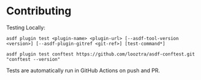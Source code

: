 # Contributing

Testing Locally:

```shell
asdf plugin test <plugin-name> <plugin-url> [--asdf-tool-version <version>] [--asdf-plugin-gitref <git-ref>] [test-command*]

asdf plugin test conftest https://github.com/looztra/asdf-conftest.git "conftest --version"
```

Tests are automatically run in GitHub Actions on push and PR.
